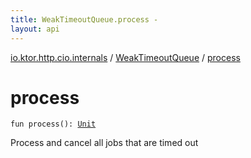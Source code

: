 ```yaml
---
title: WeakTimeoutQueue.process - 
layout: api
---
```


<div class='api-docs-breadcrumbs'><a href="../index.html">io.ktor.http.cio.internals</a> / <a href="index.html">WeakTimeoutQueue</a> / <a href="./process.html">process</a></div>

# process

<div class="signature"><code><span class="keyword">fun </span><span class="identifier">process</span><span class="symbol">(</span><span class="symbol">)</span><span class="symbol">: </span><a href="https://kotlinlang.org/api/latest/jvm/stdlib/kotlin/-unit/index.html"><span class="identifier">Unit</span></a></code></div>

Process and cancel all jobs that are timed out

